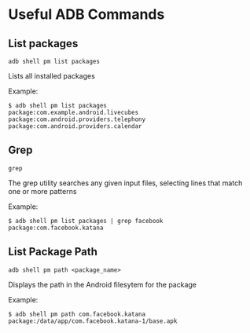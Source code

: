 # Useful ADB Commands #

## List packages ##
`adb shell pm list packages`

Lists all installed packages

Example:

```
$ adb shell pm list packages
package:com.example.android.livecubes
package:com.android.providers.telephony
package:com.android.providers.calendar

```

## Grep ##
`grep`

The grep utility searches any given input files, selecting lines that match one or more patterns

Example:

```
$ adb shell pm list packages | grep facebook
package:com.facebook.katana
```


## List Package Path ##

`adb shell pm path <package_name>`

Displays the path in the Android filesytem for the package

Example:
```
$ adb shell pm path com.facebook.katana
package:/data/app/com.facebook.katana-1/base.apk
```